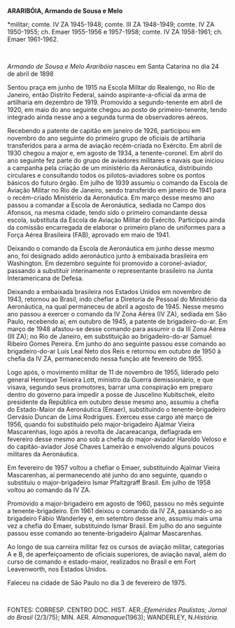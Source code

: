 **ARARIBÓIA, Armando de Sousa e Melo**

\*militar; comte. IV ZA 1945-1948; comte. III ZA 1948-1949; comte. IV ZA
1950-1955; ch. Emaer 1955-1956 e 1957-1958; comte. IV ZA 1958-1961; ch.
Emaer 1961-1962.

 

*Armando de Sousa e Melo Araribóia* nasceu em Santa Catarina no dia 24
de abril de 1898

Sentou praça em junho de 1915 na Escola Militar do Realengo, no Rio de
Janeiro, então Distrito Federal, saindo aspirante-a-oficial da arma de
artilharia em dezembro de 1919. Promovido a segundo-tenente em abril de
1920, em maio do ano seguinte chegou ao posto de primeiro-tenente, tendo
integrado ainda nesse ano a segunda turma de observadores aéreos.

Recebendo a patente de capitão em janeiro de 1926, participou em
novembro do ano seguinte do primeiro grupo de oficiais de artilharia
transferidos para a arma de aviação recém-criada no Exército. Em abril
de 1930 chegou a major e, em agosto de 1934, a tenente-coronel. Em abril
do ano seguinte fez parte do grupo de aviadores militares e navais que
iniciou a campanha pela criação de um ministério da Aeronáutica,
distribuindo circulares e consultando todos os pilotos-aviadores sobre
os pontos básicos do futuro órgão. Em julho de 1939 assumiu o comando da
Escola de Aviação Militar no Rio de Janeiro, sendo transferido em
janeiro de 1941 para o recém-criado Ministério da Aeronáutica. Em março
desse mesmo ano passou a comandar a Escola de Aeronáutica, sediada no
Campo dos Afonsos, na mesma cidade, tendo sido o primeiro comandante
dessa escola, substituta da Escola de Aviação Militar do Exército.
Participou ainda da comissão encarregada de elaborar o primeiro plano de
uniformes para a Força Aérea Brasileira (FAB), aprovado em maio de 1941.

Deixando o comando da Escola de Aeronáutica em junho desse mesmo ano,
foi designado adido aeronáutico junto à embaixada brasileira em
Washington. Em dezembro seguinte foi promovido a coronel-aviador,
passando a substituir interinamente o representante brasileiro na Junta
Interamericana de Defesa.

Deixando a embaixada brasileira nos Estados Unidos em novembro de 1943,
retornou ao Brasil, indo chefiar a Diretoria de Pessoal do Ministério da
Aeronáutica, na qual permaneceu de abril a agosto de 1945. Nesse mesmo
ano passou a exercer o comando da IV Zona Aérea (IV ZA), sediada em São
Paulo, recebendo aí, em outubro de 1945, a patente de brigadeiro-do-ar.
Em março de 1948 afastou-se desse comando para assumir o da III Zona
Aérea (III ZA); no Rio de Janeiro, em substituição ao brigadeiro-do-ar
Samuel Ribeiro Gomes Pereira. Em junho do ano seguinte passou esse
comando ao brigadeiro-do-ar Luís Leal Neto dos Reis e retornou em
outubro de 1950 à chefia da IV ZA, permanecendo nessa função até
fevereiro de 1955.

Logo após, o movimento militar de 11 de novembro de 1955, liderado pelo
general Henrique Teixeira Lott, ministro da Guerra demissionário, e que
visava, segundo seus promotores, barrar uma conspiração em preparo
dentro do governo para impedir a posse de Juscelino Kubitschek, eleito
presidente da República em outubro desse mesmo ano, assumiu a chefia do
Estado-Maior da Aeronáutica (Emaer), substituindo o tenente-brigadeiro
Gervásio Duncan de Lima Rodrigues. Exerceu esse cargo até março de 1956,
quando foi substituído pelo major-brigadeiro Ajalmar Vieira Mascarenhas,
logo após a revolta de Jacareacanga, deflagrada em fevereiro desse mesmo
ano sob a chefia do major-aviador Haroldo Veloso e do capitão-aviador
José Chaves Lameirão e envolvendo alguns poucos militares da
Aeronáutica.

Em fevereiro de 1957 voltou a chefiar o Emaer, substituindo Ajalmar
Vieira Mascarenhas, aí permanecendo até junho do ano seguinte, quando o
substituiu o major-brigadeiro Ismar Pfaltzgraff Brasil. Em julho de 1958
voltou ao comando da IV ZA.

Promovido a major-brigadeiro em agosto de 1960, passou no mês seguinte a
tenente-brigadeiro. Em 1961 deixou o comando da IV ZA, passando-o ao
brigadeiro Fábio Wanderley e, em setembro desse ano, assumiu mais uma
vez a chefia do Emaer, substituindo Ismar Brasil. Em julho do ano
seguinte passou esse comando ao tenente-brigadeiro Ajalmar Mascarenhas.

Ao longo de sua carreira militar fez os cursos de aviação militar,
categorias A e B, de aperfeiçoamento de oficiais superiores, de aviação
naval, além do curso de comando e estado-maior, realizados no Brasil e
em Fort Leavenworth, nos Estados Unidos.

Faleceu na cidade de São Paulo no dia 3 de fevereiro de 1975.

 

FONTES: CORRESP. CENTRO DOC. HIST. AER.;*Efemérides Paulistas; Jornal do
Brasil* (2/3/75); MIN. AER. *Almanaque*(1963); WANDERLEY, N.*História.*

 

 
